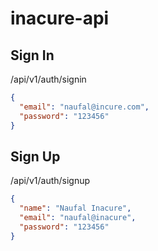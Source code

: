 # inacure-api

## Sign In

/api/v1/auth/signin

```json
{
  "email": "naufal@incure.com",
  "password": "123456"
}
```

## Sign Up

/api/v1/auth/signup

```json
{
  "name": "Naufal Inacure",
  "email": "naufal@inacure",
  "password": "123456"
}
```
